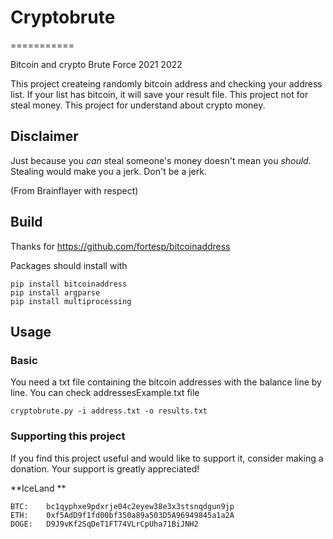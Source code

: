 # Cryptobrute
===========

Bitcoin and crypto Brute Force 2021 2022 

This project createing randomly bitcoin address and checking your address list. If your list has bitcoin, it will save your result file. 
This project not for steal money. This project for understand about crypto money.

Disclaimer
----------
Just because you *can* steal someone's money doesn't mean you *should*.
Stealing would make you a jerk. Don't be a jerk.

(From Brainflayer with respect)

Build
--------

Thanks for https://github.com/fortesp/bitcoinaddress 

Packages should install with

```
pip install bitcoinaddress
pip install argparse
pip install multiprocessing
```


Usage
-----

### Basic
You need a txt file containing the bitcoin addresses with the balance line by line.
You can check addressesExample.txt file

`cryptobrute.py -i address.txt -o results.txt`


### Supporting this project

If you find this project useful and would like to support it, consider making a donation. Your support is greatly appreciated!

**IceLand **
```
BTC:	bc1qyphxe9pdxrje04c2eyew38e3x3stsnqdgun9jp
ETH:	0xf5AdD9f1fd00bf350a89a503D5A96949845a1a2A
DOGE:	D9J9vKf2SqDeT1FT74VLrCpUha71BiJNH2
```
